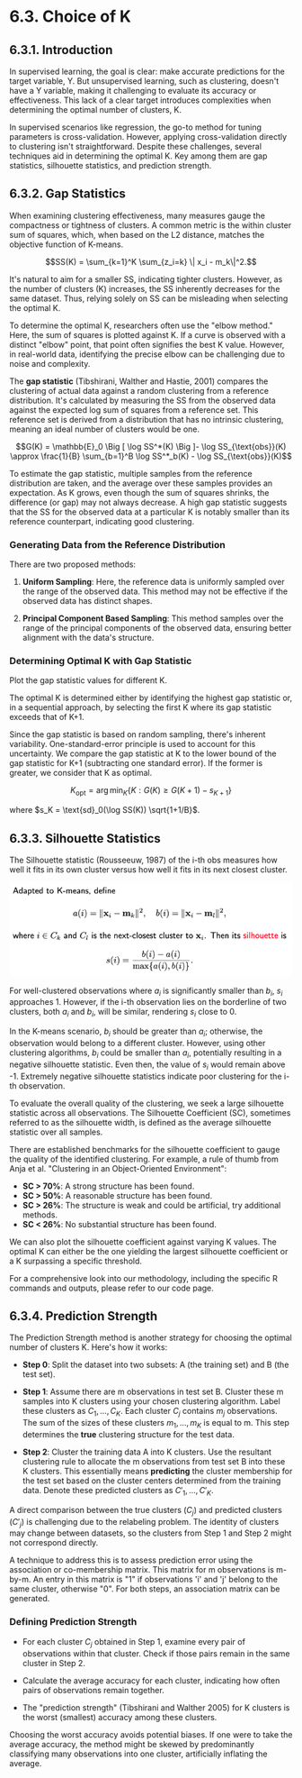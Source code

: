 # 6.3. Choice of K

## 6.3.1. Introduction

In supervised learning, the goal is clear: make accurate predictions for the target variable, Y. But unsupervised learning, such as clustering, doesn't have a Y variable, making it challenging to evaluate its accuracy or effectiveness. This lack of a clear target introduces complexities when determining the optimal number of clusters, K.

In supervised scenarios like regression, the go-to method for tuning parameters is cross-validation. However, applying cross-validation directly to clustering isn't straightforward. Despite these challenges, several techniques aid in determining the optimal K. Key among them are gap statistics, silhouette statistics, and prediction strength.

## 6.3.2. Gap Statistics

When examining clustering effectiveness, many measures gauge the compactness or tightness of clusters. A common metric is the within cluster sum of squares, which, when based on the L2 distance, matches the objective function of K-means.

$$SS(K) = \sum_{k=1}^K \sum_{z_i=k} \| x_i - m_k\|^2.$$

It's natural to aim for a smaller SS, indicating tighter clusters. However, as the number of clusters (K) increases, the SS inherently decreases for the same dataset. Thus, relying solely on SS can be misleading when selecting the optimal K.

To determine the optimal K, researchers often use the "elbow method." Here, the sum of squares is plotted against K. If a curve is observed with a distinct "elbow" point, that point often signifies the best K value. However, in real-world data, identifying the precise elbow can be challenging due to noise and complexity.

The **gap statistic** (Tibshirani, Walther and Hastie, 2001) compares the clustering of actual data against a random clustering from a reference distribution. It's calculated by measuring the SS from the observed data against the expected log sum of squares from a reference set. This reference set is derived from a distribution that has no intrinsic clustering, meaning an ideal number of clusters would be one.

$$G(K) = \mathbb{E}_0 \Big [ \log SS^*(K) \Big ]- \log SS_{\text{obs}}(K) \approx \frac{1}{B} \sum_{b=1}^B \log SS^*_b(K) - \log SS_{\text{obs}}(K)$$

To estimate the gap statistic, multiple samples from the reference distribution are taken, and the average over these samples provides an expectation. As K grows, even though the sum of squares shrinks, the difference (or gap) may not always decrease. A high gap statistic suggests that the SS for the observed data at a particular K is notably smaller than its reference counterpart, indicating good clustering.

### Generating Data from the Reference Distribution

There are two proposed methods:

1. **Uniform Sampling**: Here, the reference data is uniformly sampled over the range of the observed data. This method may not be effective if the observed data has distinct shapes.

2. **Principal Component Based Sampling**: This method samples over the range of the principal components of the observed data, ensuring better alignment with the data's structure.

### Determining Optimal K with Gap Statistic

Plot the gap statistic values for different K.

The optimal K is determined either by identifying the highest gap statistic or, in a sequential approach, by selecting the first K where its gap statistic exceeds that of K+1.

Since the gap statistic is based on random sampling, there's inherent variability. One-standard-error principle is used to account for this uncertainty. We compare the gap statistic at K to the lower bound of the gap statistic for K+1 (subtracting one standard error). If the former is greater, we consider that K as optimal.

$$K_{\text{opt}} = \arg\min_K \{K : G(K) \ge G(K+1) - s_{K+1} \}$$

where $s_K = \text{sd}_0(\log SS(K)) \sqrt{1+1/B}$.

## 6.3.3. Silhouette Statistics

The Silhouette statistic (Rousseeuw, 1987) of the i-th obs measures how well it fits in its own cluster versus how well it fits in its next closest cluster.

![Silhouette Definition](../_images/w6_sil_def.png)

For well-clustered observations where $a_i$ is significantly smaller than $b_i$, $s_i$ approaches 1. However, if the i-th observation lies on the borderline of two clusters, both $a_i$ and $b_i$, will be similar, rendering $s_i$ close to 0.

In the K-means scenario, $b_i$ should be greater than $a_i$; otherwise, the observation would belong to a different cluster. However, using other clustering algorithms, $b_i$ could be smaller than $a_i$, potentially resulting in a negative silhouette statistic. Even then, the value of $s_i$ would remain above -1. Extremely negative silhouette statistics indicate poor clustering for the i-th observation.

To evaluate the overall quality of the clustering, we seek a large silhouette statistic across all observations. The Silhouette Coefficient (SC), sometimes referred to as the silhouette width, is defined as the average silhouette statistic over all samples.

There are established benchmarks for the silhouette coefficient to gauge the quality of the identified clustering. For example, a rule of thumb from Anja et al. "Clustering in an Object-Oriented Environment":

- **SC > 70%**: A strong structure has been found.
- **SC > 50%**: A reasonable structure has been found.
- **SC > 26%**: The structure is weak and could be artificial, try additional methods.
- **SC < 26%**: No substantial structure has been found.

We can also plot the silhouette coefficient against varying K values. The optimal K can either be the one yielding the largest silhouette coefficient or a K surpassing a specific threshold.

For a comprehensive look into our methodology, including the specific R commands and outputs, please refer to our code page.

## 6.3.4. Prediction Strength

The Prediction Strength method is another strategy for choosing the optimal number of clusters K. Here's how it works:

- **Step 0**: Split the dataset into two subsets: A (the training set) and B (the test set).

- **Step 1**: Assume there are m observations in test set B. Cluster these m samples into K clusters using your chosen clustering algorithm. Label these clusters as $C_1, \dots, C_K$. Each cluster $C_j$ contains $m_j$ observations. The sum of the sizes of these clusters $m_1, \dots, m_K$ is equal to m. This step determines the **true** clustering structure for the test data.

- **Step 2**: Cluster the training data A into K clusters. Use the resultant clustering rule to allocate the m observations from test set B into these K clusters. This essentially means **predicting** the cluster membership for the test set based on the cluster centers determined from the training data. Denote these predicted clusters as $C'_1, \dots, C'_K$.

A direct comparison between the true clusters ($C_j$) and predicted clusters ($C'_j$) is challenging due to the relabeling problem. The identity of clusters may change between datasets, so the clusters from Step 1 and Step 2 might not correspond directly.

A technique to address this is to assess prediction error using the association or co-membership matrix. This matrix for m observations is m-by-m. An entry in this matrix is "1" if observations 'i' and 'j' belong to the same cluster, otherwise "0". For both steps, an association matrix can be generated.

### Defining Prediction Strength

- For each cluster $C_j$ obtained in Step 1, examine every pair of observations within that cluster. Check if those pairs remain in the same cluster in Step 2.

- Calculate the average accuracy for each cluster, indicating how often pairs of observations remain together.

- The "prediction strength" (Tibshirani and Walther 2005) for K clusters is the worst (smallest) accuracy among these clusters.

Choosing the worst accuracy avoids potential biases. If one were to take the average accuracy, the method might be skewed by predominantly classifying many observations into one cluster, artificially inflating the average.
